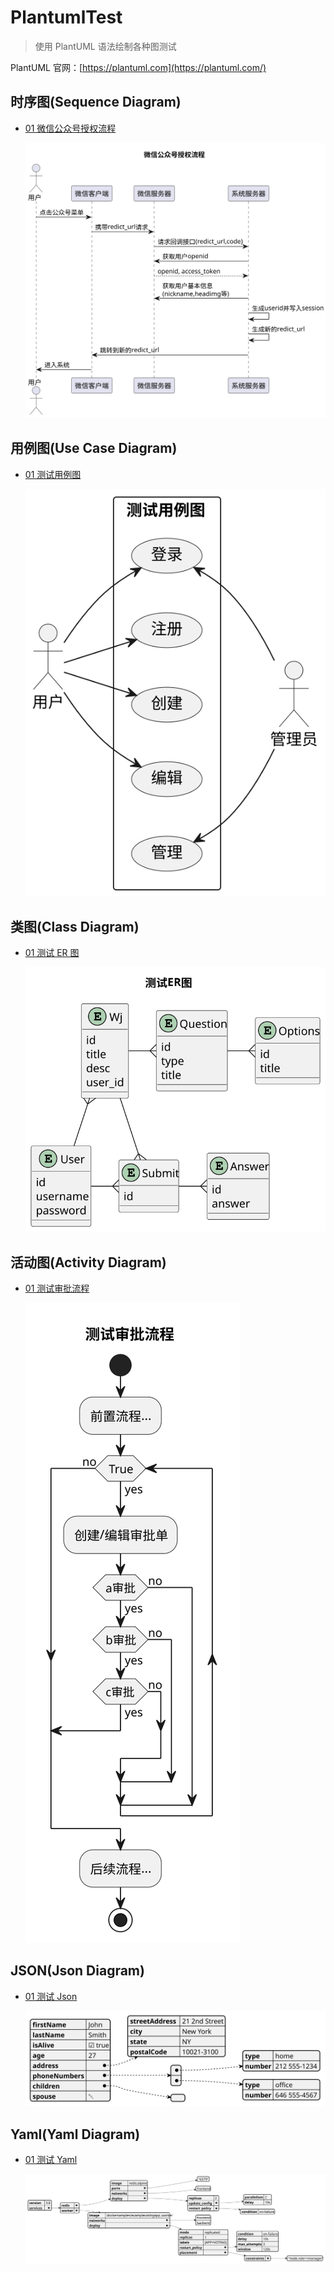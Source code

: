 # PlantumlTest

> 使用 PlantUML 语法绘制各种图测试

PlantUML 官网：[https://plantuml.com](https://plantuml.com/)

## 时序图(Sequence Diagram)

- [01 微信公众号授权流程](code/test_sequence.puml)

  ![](images/test_sequence.svg)

## 用例图(Use Case Diagram)

- [01 测试用例图](code/test_usecase.puml)

  ![](images/test_usecase.svg)

## 类图(Class Diagram)

- [01 测试 ER 图](code/test_class.puml)

  ![](images/test_class.svg)

## 活动图(Activity Diagram)

- [01 测试审批流程](code/test_activaty.puml)

  ![](images/test_activaty.svg)

## JSON(Json Diagram)

- [01 测试 Json](code/test_json.puml)

  ![](images/test_json.svg)

## Yaml(Yaml Diagram)

- [01 测试 Yaml](code/test_yaml.puml)

  ![](images/test_yaml.svg)
